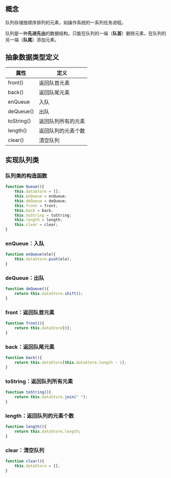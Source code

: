 ## 概念

队列存储按顺序排列的元素，如操作系统的一系列任务进程。

队列是一种**先进先出**的数据结构，只能在队列的一端（**队首**）删除元素，在队列的另一端（**队尾**）添加元素。

## 抽象数据类型定义

| 属性         | 定义              |
|--------------|-------------------|
| front()       |  返回队首元素      |
| back()       |  返回队尾元素      |
| enQueue      |  入队             |
| deQueue()    |  出队             |
| toString()   |  返回队列所有的元素  |
| length()     |  返回队列的元素个数  |
| clear()      |  清空队列           |

## 实现队列类

### 队列类的构造函数

```js
function Queue(){
    this.dataStore = [];
    this.enQueue = enQueue;
    this.deQueue = deQueue;
    this.front = front;
    this.back = back;
    this.toString = toString;
    this.length = length;
    this.clear = clear;
}
```

### enQueue：入队

```js
function enQueue(ele){
    this.dataStore.push(ele);
}
```

### deQueue：出队

```js
function deQueue(){
    return this.dataStore.shift();
}
```

### front：返回队首元素

```js
function front(){
    return this.dataStore[0];
}
```

### back：返回队尾元素

```js
function back(){
    return this.dataStore[this.dataStore.length - 1];
}
```

### toString：返回队列所有元素

```js
function toString(){
    return this.dataStore.join(" ");
}
```

### length：返回队列的元素个数

```js
function length(){
    return this.dataStore.length;
}
```

### clear：清空队列

```js
function clear(){
    this.dataStore = [];
}
```
